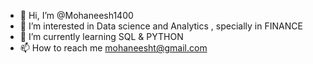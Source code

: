 - 👋 Hi, I’m @Mohaneesh1400
- 👀 I’m interested in Data science and Analytics , specially in FINANCE
- 🌱 I’m currently learning SQL & PYTHON
- 📫 How to reach me mohaneesht@gmail.com

<!---
Mohaneesh1400/Mohaneesh1400 is a ✨ special ✨ repository because its `README.md` (this file) appears on your GitHub profile.
You can click the Preview link to take a look at your changes.
--->
